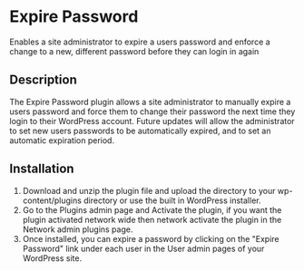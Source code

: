 # Expire Password

Enables a site administrator to expire a users password and enforce a change to a new, different password before they can login in again

## Description

The Expire Password plugin allows a site administrator to manually expire a users password and force them to change their password the next time they login to their WordPress account. Future updates will allow the administrator to set new users passwords to be automatically expired, and to set an automatic expiration period.

## Installation

1. Download and unzip the plugin file and upload the directory to your wp-content/plugins directory or use the built in WordPress installer.
1. Go to the Plugins admin page and Activate the plugin, if you want the plugin activated network wide then network activate the plugin in the Network admin plugins page.
1. Once installed, you can expire a password by clicking on the "Expire Password" link under each user in the User admin pages of your WordPress site.